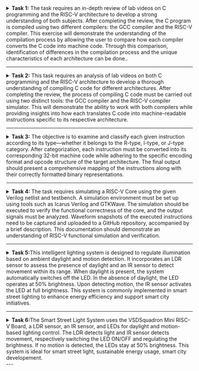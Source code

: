 <details>
<summary> <b>Task 1:</b> The task requires an in-depth review of lab videos on C programming and the RISC-V architecture to develop a strong understanding of both subjects. After completing the review, the  C program is compiled using two different compilers: the GCC compiler and the RISC-V compiler. This exercise will demonstrate the understanding of the compilation process by allowing the user to compare how each compiler converts the C code into machine code. Through this comparison, identification of differences in the compilation process and the unique characteristics of each architecture can be done..</summary> 
<br>
Task is to refer to C based and RISCV based lab videos and execute the task of compiling the C code using gcc and riscv compiler.

**C Language based LAB**

**C and RISC-V Based Labs**

This repository showcases the steps involved in compiling C programs and generating assembly code using both a standard GCC compiler and a RISC-V GCC compiler. It provides detailed instructions and explanations to guide users through each phase of the compilation and debugging process.

**C Language-Based Lab**

Steps to Compile a .c File on a Local Machine:

1. Open the Bash terminal and navigate to the desired directory.
2. Use the following command to create and edit a new .c file:
   ```sh
   leafpad sum1ton.c


**Steps to Compile a .c File on our Machine:**
 ```sh
 gcc sum1ton.c
 ./a.out
```

 
Compilation and execution complete.
 
![2](Task1/Cprogram.png)
RISC-V Based Lab

**Steps to Compile Using RISC-V GCC Compiler:**
1. Ensure the RISC-V GCC compiler is installed and accessible on the system.
2. Verify the .c file contents using the cat command:
   ```sh
   cat sum1ton.c


3. Compile the C program for RISC-V architecture using 01 option:
 ```sh
riscv64-unknown-elf-gcc -o1 -mabi=lp64 -march=rv64i -o sum1ton.o sum1ton.c
```
4. Disassemble the object file to view its assembly code using:
 ```sh
riscv64-unknown-elf-objdump -d sum1ton.o
```
5. Minimize the assembly by using following code:
```sh
riscv64-unknown-elf-objdump -d sum1ton.o | less
```
   a)Extract the main function's assembly code by using:
   ```sh
/main
```
6. Use /main in the terminal to locate the main function in the assembly output.
![4](Task1/Riscwitho1.png)

7.Compile the C program for RISC-V architecture using ofast option:
```sh
riscv64-unknown-elf-gcc -Ofast -mabi=lp64 -march=rv64i -o sum1ton.o sum1ton.c
```
8.Disassemble the object file to view its assembly code using:
```sh
riscv64-unknown-elf-objdump -d sum1ton.o
```
9.minimize the assembly by using following code:
```sh
riscv64-unknown-elf-objdump -d sum1ton.o | less
```
 a) Extract the assembly code **main** function using:
 ```sh
  /main
```
10. Use /main in the terminal to locate the main function in the assembly output.
![4](Task1/Riscwithofast.png)

Explanation of Key Commands and Options: 
1. -mabi=lp64: Specifies the Application Binary Interface (ABI) for 64-bit integers, pointers, and long data types, tailored for the 64-bit RISC-V architecture.

2. -march=rv64i: Defines the 64-bit RISC-V base integer instruction set architecture.

3. -O1: Enables basic optimization to improve performance without significantly increasing compilation time.

4. -Ofast: Applies extensive optimizations for maximum speed improvements.

5. riscv64-unknown-elf-objdump: A disassembly tool for analyzing RISC-V binaries and debugging code efficiently.
 
   </details>


---

<details>
<summary> <b>Task 2:</b> This task requires an analysis of lab videos on both C programming and the RISC-V architecture to develop a thorough understanding of compiling C code for different architectures. After completing the review, the process of compiling C code must be carried out using two distinct tools: the GCC compiler and the RISC-V compiler simulator. This will demonstrate the ability to work with both compilers while providing insights into how each translates C code into machine-readable instructions specific to its respective architecture.</summary> 
<br>

Task is to analyze the SPIKE simulation performance using RISC-V GCC with -O1 and -Ofast optimization levels.  

*SPIKE Simulation and Compiler Optimization*

This repository showcases the process of compiling a C program with RISC-V GCC, running it in the SPIKE simulator, and analyzing performance differences between optimization levels (`-O1` and `-Ofast`). It provides detailed instructions and explanations to enhance understanding. 

**Steps to Complete the Task**  

1.Write a Simple C Program  

2.The following program calculates the sum of numbers from 1 to 100:  

3.Compile Using RISC-V GCC

4.Compile with -O1 Optimization.

*Use the following command to compile the program with the -O1 optimization flag:*
```sh
riscv64-unknown-elf-gcc -O1 -mabi=lp64 -march=rv64i -o sum1ton.o sum1ton.c
```
**Disassemble Object Files to View Assembly Code(in new terminal)**
*Generate Dump for -O1 Optimization*
```sh
riscv64-unknown-elf-objdump -d sum1ton.o
```
*Minimize the assembly by using following code:*
```sh
riscv64-unknown-elf-objdump -d sum1ton.o | less
```
![main program for O1 option](Task2/objdump_o1.png)


**Run SPIKE Simulation**
*Run a compiled RISC-V program on the SPIKE simulator in non-debug mode.*
```sh
spike pk sum1ton.o
```
*Invoke the debug mode of the SPIKE RISC-V simulator.*
```sh
spike -d pk sum1ton.o
```
![compiling with O1 option](Task2/o1_debug.png)


**Compile with -Ofast Optimization.**
*Use the following command to compile the program with the -Ofast optimization flag:*
```sh
riscv64-unknown-elf-gcc -Ofast -mabi=lp64 -march=rv64i -o sum1ton.o sum1ton.c
```
**Disassemble Object Files to View Assembly Code(in new terminal)**
*Generate Dump for -Ofast Optimization*
```sh
riscv64-unknown-elf-objdump -d sum1ton.o
```
*Minimize the assembly by using following code:*
```sh
riscv64-unknown-elf-objdump -d sum1ton.o | less
```
![main program for ofast option](Task2/objdump_ofast.png)


**Run SPIKE Simulation**
*Run -O1 Binary in SPIKE*
```sh
spike pk sum1ton.o
```
*Invoke the debug mode of the SPIKE RISC-V simulator*
```sh
spike -d pk sum1ton.o
```
![compiling with Ofast option](Task2/ofast_debug.png)


**After(spike -d pk swift.o) Observe the Instructions:**

1)After loading, SPIKE initializes and displays the Program Counter (PC) and Stack Pointer (SP).

2)Press Enter repeatedly to step through the execution.

3)Each press displays the next instruction executed by the program.

4)The displayed instructions directly correspond to the C code of the main program, providing insights into the program's execution flow.
**Explanation of Key Commands and Options:**

1. spike:RISC-V simulator that runs RISC-V programs on a virtual machine.

2. pk:Proxy kernel that acts as a minimal runtime environment for RISC-V programs, handling system calls like I/O and memory management.

3. sum1ton.o:The compiled RISC-V binary of your program (created using a RISC-V GCC compiler).

4. -d (for debugging):Debugging mode in SPIKE, allows stepping through the instructions and inspecting the program's behavior.

5. riscv64-unknown-elf-gcc:RISC-V GCC compiler used to compile the C program into a RISC-V object file (.o).

6. -O1, -Ofast: Compiler optimization flags:
      a.-O1: Basic optimizations for performance.
      b.-Ofast: Extensive optimizations for maximum speed.

7. riscv64-unknown-elf-objdump:Disassembles RISC-V binaries to examine assembly code.

These tools together enable compiling, running, and debugging RISC-V programs on a simulated environment.

</details>

---

<details>
<summary><b>Task 3:</b> The objective is to examine and classify each given instruction according to its type—whether it belongs to the R-type, I-type, or J-type category. After categorization, each instruction must be converted into its corresponding 32-bit machine code while adhering to the specific encoding format and opcode structure of the target architecture. The final output should present a comprehensive mapping of the instructions along with their correctly formatted binary representations.</summary>

This repository contains a list of 15 unique RISC-V instructions extracted from the assembly code along with their corresponding 32-bit instruction codes. These instructions cover different instruction formats, such as **U-type**, **I-type**, **J-type**, **B-type**, and **R-type**.


# RISC-V Instructions

This README contains a table of 15 unique RISC-V instructions, their machine codes, opcodes, formats, and instruction binaries for my assembly codes.

| Instruction                | Opcode  | Format | Machine Code | Instruction Binary                          |
|----------------------------|---------|--------|--------------|----------------------------------------------|
| lui a0, 0x21              | 0110111 | U-type | 0x00021537   | 00000000000000100001010100110111            |
| addi sp, sp, -16          | 0010011 | I-type | 0xff010113   | 11111111000000010000000000010011            |
| li a2, 720                | 0010011 | I-type | 0x2d000613   | 00000010110100000000011000010011            |
| addi a0, a0, 384          | 0010011 | I-type | 0x18050513   | 00000001100001010000010100010011            |
| sd ra, 8(sp)              | 0100011 | S-type | 0x00113423   | 00000000000100011010010000100011            |
| jal ra, 10408             | 1101111 | J-type | 0x340000ef   | 00000011010000000000000011101111            |
| ld ra, 8(sp)              | 0000011 | I-type | 0x00813083   | 00000000100000011000000010000011            |
| ret                       | 1100111 | I-type | 0x00008067   | 00000000000000001000000001100111            |
| auipc a5, 0xffff0         | 0010111 | U-type | 0xffff0797   | 11111111111111110000011110010111            |
| beqz a5, 100f4            | 1100011 | B-type | 0x00078863   | 00000000000001111000100001100011            |
| j 101b0                   | 1101111 | J-type | 0x0c00006f   | 00000011000000000000000001101111            |
| lw a0, 0(sp)              | 0000011 | I-type | 0x00012503   | 00000000000000010010010100000011            |
| srai s1, a5, 0x3          | 0110011 | R-type | 0x4037d493   | 01000000001101111010010010010011            |

         

</details>


---
<details>
<summary> <b>Task 4: </b>The task requires simulating a RISC-V Core using the given Verilog netlist and testbench. A simulation environment must be set up using tools such as Icarus Verilog and GTKWave. The simulation should be executed to verify the functional correctness of the core, and the output signals must be analyzed. Waveform snapshots of the executed instructions need to be captured and uploaded to a GitHub repository, accompanied by a brief description. This documentation should demonstrate an understanding of RISC-V functional simulation and verification.</summary> 
<br>

### Installing iverilog and gtkwave

- **For Ubuntu**

 Open your terminal and type the following to install iverilog and GTKWave
 ```
 $   sudo apt get update
 $   sudo apt get install iverilog gtkwave
 ```

- **To clone the repository and download the netlist files for simulation , enter the following commands in your terminal.**

 ```
 $ git clone https://github.com/vinayrayapati/iiitb_rv32i
 $ cd iiitb_rv32i
 ```
- **To simulate and run the verilog code , enter the following commands in your terminal.**

```
$ iverilog -o iiitb_rv32i iiitb_rv32i.v iiitb_rv32i_tb.v
$ ./iiitb_rv32i
```
- **To see the output waveform in gtkwave, enter the following commands in your terminal.**

`$ gtkwave iiitb_rv32i.vcd`

#### *Analysing the Output Waveform of various instructions*  

**```Instruction 1: ADD R6, R2, R1```** 
**Operation:** Adds `r2` and `r1`, and stores it in r6.
  
![add](Task4/And.png)


**```Instruction 2: SUB R7, R1, R2```**  
**Operation:** Subtracts `r2` from `r1`, and stores it in r7.
  
![sub](Task4/Sub.png)


**```Instruction 3: AND R8, R1, R3```**  
**Operation:** And operation on `r2` and `r1`, and stores it in r8.


![and](Task4/And.png)


**```Instruction 4: OR R9, R2, R5```**  
**Operation:** Or operation on `r2` and `r1`, and stores it in r6.

![or](Task4/or.png)


**```Instruction 5: XOR R10, R1, R4```**  
**Operation:** Xor operation on `r2` and `r1`, and stores it in r6.

![xor](Task4/xor.png)


**```Instruction 6: SLT R1, R2, R4```** 
**Operation:** Compares two registers `r2` and r4` and sets the destination register `r1` to 1 if the first register is less than the second; otherwise, it sets the destination to 0.

![slt](Task4/slt.png)


**```Instruction 7: ADDI R12, R4, 5```**
**Operation:** Performs an addition operation between a register `r4` and an immediate (constant) value (5) and stores in `r12`.

![addi](Task4/addi.png)


**```Instruction 8: BEQ R0, R0, 15```**  
**Operation:** The processor unconditionally jumps to the instruction located 15 instructions ahead.
![BEQ](Task4/beq.png)

 
**```Instruction 9:sw r3,r1,2```**
**Operation:** stores the word in `r1` in another register `r3` with an offset of 2.
![sw](Task4/sw.png)

  
**```Instruction 10:lw r13,r1,2```**  
**Operation:** Loads word in `r1` in another register `r13` with an offset of 2.

![lw](Task4/lw.png)

**``` Full Instruction description Waveform```**

![5-Full Instruction description Waveform](Task4/pipelin4.2.png)



</details>

---

<details>
<summary> <b>Task 5:</b>This intelligent lighting system is designed to regulate illumination based on ambient daylight and motion detection. It incorporates an LDR sensor to assess the presence of daylight and an IR sensor to detect movement within its range. When daylight is present, the system automatically switches off the LED. In the absence of daylight, the LED operates at 50% brightness. Upon detecting motion, the IR sensor activates the LED at full brightness. This system is commonly implemented in smart street lighting to enhance energy efficiency and support smart city initiatives.</summary> 
<br>

# Automatic Light System using VSDSquadron Mini RISC-V Board

## Project Overview
An **Smart light system** is a setup designed to automatically control the lighting based on the presence or absence of daylight or motion within its detection range.
### Features:
1. **Smart Light Control**: Switches light ON or OFF based on daylight conditions  
2. **Motion Detected**: LED brightness increases to 100% from it's default 50%   
3. **Energy Conservation**: Saves energy on street lights    

---

## Required Components  
| Component | Quantity | Description |
|-----------|----------|-------------|
| **VSDSquadron Mini Board** | 1 | RISC-V SoC-based development board |
| **IR Sensor** | 1 | Detects motion based on infrared radiation |
| **LDR Sensor**| 1 | Detects daylight condition | 
| **LEDs** | 5 | Represents street light |
| **Breadboard** | 1 | For circuit connections |
| **USB Cable** | 1 | Power and programming |
| **Jumper Wires** | - | For making connections |

---

## Pin Connections  

| **Component** | **Board Pin** | **Purpose** |
|--------------|-------------|-------------|
| **VCC of IR Sensor** | **5V** | Power supply |
| **GND of IR/LDR Sensor** | **GND** | Ground connection |
| **OUT of IR Sensor** | **Pin 4** | Motion detection signal |
| **OUT of LDR Sensor**| **Pin 5**| Light detection signal|
| **LED** | **Pins 0-4** | Indicates motion detected |

## Pin connection diagram

![Smart-light-system circuit diagram] (Task5/Rough Circuit.png)

---
## Working 
- The **LDR sensor** is placed where it can detect light within its range.
- The **IR sensor** is placed where it can detect motion within its range.
- It continuously monitors light for any changes caused by environmental changes.
- When the LDR gives a false signal, LEDs light up at 50%.
- When an individual enters the detection range, the IR sensor sends a signal to the microcontroller.
- Upon detecting motion, the system turns the LED brightness to 100% by using PWM signals.
  
</details>

---


<details>
<summary> <b>Task 6:</b>The Smart Street Light System uses the VSDSquadron Mini RISC-V Board, a LDR sensor, an IR sensor, and LEDs for daylight and motion-based lighting control. The LDR detects light and IR sensor detects movement, respectively switching the LED ON/OFF and regulating the brightness. If no motion is detected, the LEDs stay at 50% brightness. This system is ideal for smart street light, sustainable energy usage, smart city developement.</summary> 
<br>

## Project Implementation  

### Steps to Implement:  
1. **Hardware Setup:**  
   - Connect the **LDR and IR sensor** to the board's GPIO pins.  
   - Wire an **LEDs** to indicate motion detection.  
   - Use a **breadboard** for easy prototyping and secure connections.  

2. **Software Development:**  
   - Write the **C firmware** to read the IR sensor output.  
   - Configure the GPIO pins for input (LDR and IR sensor) and output (LEDs).  
   - Implement logic to **Switch LEDs on/off and increse/decrease brightness** upon detecting motion.  
   - Keep the LED **OFF** as long as light is detected.  
   - Turn the LED brightness **100%** when movement is present.  

3. **Compilation & Upload:**  
   - Compile the code using a **RISC-V compatible toolchain**.  
   - Flash the program onto the **VSDSquadron Mini Board**.  

4. **Testing & Debugging:**  
   - Test the system in different lighting conditions.  
   - Adjust sensor sensitivity if needed.   

### Expected Output:  
- If light is detected for a certain period, the LED automatically **turns OFF**. 
- If no light is detected for, the LED automatically **turns ON**.
- If no motion is detected, LEDs are at 50% brightness.
- If motion detected brightness is incresed to 100%  

This implementation ensures **automatic lighting control**, **indicate the proper process**, and **security enhancements** for various applications.
---

## Code Implementation  
```c
#include "debug.h"

#define LED_COUNT 5

// Define LED GPIO pins (PC0 - PC4)
#define LED1_PIN GPIO_Pin_0  // Brightest
#define LED2_PIN GPIO_Pin_1  
#define LED3_PIN GPIO_Pin_2  
#define LED4_PIN GPIO_Pin_3  
#define LED5_PIN GPIO_Pin_4  // Least bright

#define LDR_PIN GPIO_Pin_4  // LDR sensor on PD4
#define IR_SENSOR_PIN GPIO_Pin_5  // IR sensor on PD5

uint16_t brightness_levels[] = {100, 60, 30, 15, 5}; // Simulated PWM duty cycle

void GPIO_Config(void);
void Control_LED_Brightness(uint8_t duty);

int main(void)
{
    NVIC_PriorityGroupConfig(NVIC_PriorityGroup_1);
    SystemCoreClockUpdate();
    Delay_Init();
    GPIO_Config();

    while (1)
    {
        uint8_t ldr_state = GPIO_ReadInputDataBit(GPIOD, LDR_PIN);
        uint8_t ir_state = GPIO_ReadInputDataBit(GPIOD, IR_SENSOR_PIN);

        if (ldr_state == 0) // Dark condition
        {
            if (ir_state == 1) // IR sensor detects object (Active)
                Control_LED_Brightness(100); // Full brightness
            else
                Control_LED_Brightness(30); // Dim light
        }
        else
        {
            Control_LED_Brightness(0); // Light detected, LEDs OFF
        }
    }
}

void GPIO_Config(void)
{
    GPIO_InitTypeDef GPIO_InitStructure = {0};

    // Enable GPIO clocks
    RCC_APB2PeriphClockCmd(RCC_APB2Periph_GPIOC | RCC_APB2Periph_GPIOD, ENABLE);

    // Configure LDR and IR sensor as input (PD4, PD5)
    GPIO_InitStructure.GPIO_Pin = LDR_PIN | IR_SENSOR_PIN;
    GPIO_InitStructure.GPIO_Mode = GPIO_Mode_IPU;
    GPIO_Init(GPIOD, &GPIO_InitStructure);

    // Configure LED pins (PC0 - PC4) as output
    GPIO_InitStructure.GPIO_Pin = LED1_PIN | LED2_PIN | LED3_PIN | LED4_PIN | LED5_PIN;
    GPIO_InitStructure.GPIO_Mode = GPIO_Mode_Out_PP;
    GPIO_InitStructure.GPIO_Speed = GPIO_Speed_50MHz;
    GPIO_Init(GPIOC, &GPIO_InitStructure);
}

// Function to simulate PWM brightness control
void Control_LED_Brightness(uint8_t duty)
{
    uint16_t pwm_levels[LED_COUNT];

    // Scale brightness based on duty cycle
    for (int i = 0; i < LED_COUNT; i++)
    {
        pwm_levels[i] = (brightness_levels[i] * duty) / 100;
    }

    // Simulate PWM by toggling LEDs
    for (int t = 0; t < 100; t++)
    {
        GPIO_WriteBit(GPIOC, LED1_PIN, (t < pwm_levels[0]) ? Bit_SET : Bit_RESET);
        GPIO_WriteBit(GPIOC, LED2_PIN, (t < pwm_levels[1]) ? Bit_SET : Bit_RESET);
        GPIO_WriteBit(GPIOC, LED3_PIN, (t < pwm_levels[2]) ? Bit_SET : Bit_RESET);
        GPIO_WriteBit(GPIOC, LED4_PIN, (t < pwm_levels[3]) ? Bit_SET : Bit_RESET);
        GPIO_WriteBit(GPIOC, LED5_PIN, (t < pwm_levels[4]) ? Bit_SET : Bit_RESET);
        Delay_Ms(1);
    }
}

```
</details>
---
